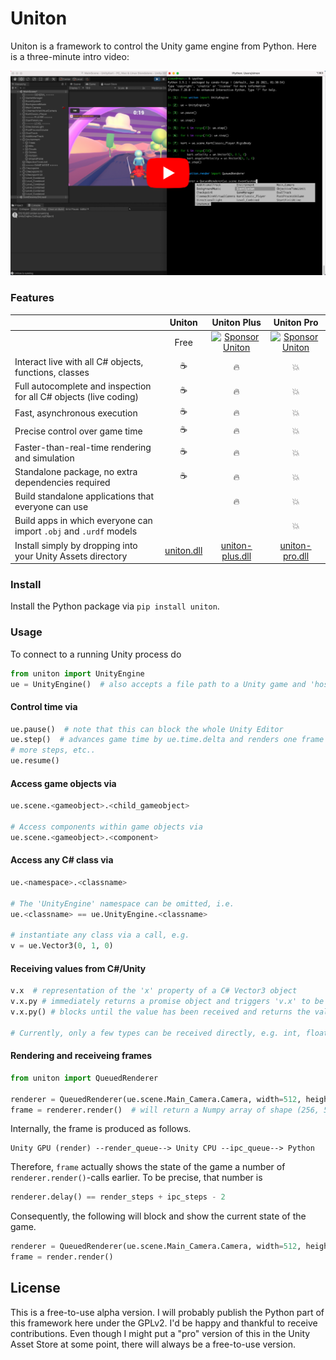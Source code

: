 # Uniton

Uniton is a framework to control the Unity game engine from Python. Here is a three-minute intro video:

[![Uniton Demo Video](./res/yt_thumbnail.png)](https://www.youtube.com/watch?v=FIpt2yv623k)


### Features

[comment]: <> (Edit the table below via https://www.tablesgenerator.com/markdown_tables)

|                                                                   	|                                      Uniton                                      	|                                                            Uniton Plus                                                           	|                                                            Uniton Pro                                                            	|
|-------------------------------------------------------------------	|:--------------------------------------------------------------------------------:	|:--------------------------------------------------------------------------------------------------------------------------------:	|:--------------------------------------------------------------------------------------------------------------------------------:	|
|                                                                   	|                                       Free                                       	| [![Sponsor Uniton](https://img.shields.io/static/v1?label=Sponsor&message=Uniton&logo=GitHub)](https://github.com/sponsors/rmst) 	| [![Sponsor Uniton](https://img.shields.io/static/v1?label=Sponsor&message=Uniton&logo=GitHub)](https://github.com/sponsors/rmst) 	|
| Interact live with all C# objects, functions, classes             	|                                         ☕️                                        	|                                                                 🔥                                                                	|                                                                 💥                                                                	|
| Full autocomplete and inspection for all C# objects (live coding) 	|                                         ☕️                                        	|                                                                 🔥                                                                	|                                                                 💥                                                                	|
| Fast, asynchronous execution                                      	|                                         ☕️                                        	|                                                                 🔥                                                                	|                                                                 💥                                                                	|
| Precise control over game time                                    	|                                         ☕️                                        	|                                                                 🔥                                                                	|                                                                 💥                                                                	|
| Faster-than-real-time rendering and simulation                    	|                                         ☕️                                        	|                                                                 🔥                                                                	|                                                                 💥                                                                	|
| Standalone package, no extra dependencies required                	|                                         ☕️                                        	|                                                                 🔥                                                                	|                                                                 💥                                                                	|
| Build standalone applications that everyone can use               	|                                                                                  	|                                                                 🔥                                                                	|                                                                 💥                                                                	|
| Build apps in which everyone can import `.obj` and `.urdf` models 	|                                                                                  	|                                                                                                                                  	|                                                                 💥                                                                	|
| Install simply by dropping into your Unity Assets directory       	| [uniton.dll](https://github.com/rmst/uniton/releases/latest/download/uniton.dll) 	|               [uniton-plus.dll](https://github.com/uniton-dev/uniton-plus/releases/latest/download/uniton-plus.dll)              	|                [uniton-pro.dll](https://github.com/uniton-dev/uniton-pro/releases/latest/download/uniton-pro.dll)                	|


### Install
Install the Python package via `pip install uniton`.


### Usage
To connect to a running Unity process do

```python
from uniton import UnityEngine
ue = UnityEngine()  # also accepts a file path to a Unity game and 'host' and 'port' arguments
```

#### Control time via
```python
ue.pause()  # note that this can block the whole Unity Editor
ue.step()  # advances game time by ue.time.delta and renders one frame (if scene has enabled cameras)
# more steps, etc..
ue.resume()
```

#### Access game objects via
```python
ue.scene.<gameobject>.<child_gameobject>

# Access components within game objects via
ue.scene.<gameobject>.<component>
```

#### Access any C# class via
```python
ue.<namespace>.<classname>

# The 'UnityEngine' namespace can be omitted, i.e.
ue.<classname> == ue.UnityEngine.<classname>

# instantiate any class via a call, e.g.
v = ue.Vector3(0, 1, 0)
```

#### Receiving values from C#/Unity
```python
v.x  # representation of the 'x' property of a C# Vector3 object
v.x.py # immediately returns a promise object and triggers 'v.x' to be sent to Python asynchronously
v.x.py() # blocks until the value has been received and returns the value

# Currently, only a few types can be received directly, e.g. int, float, str, byte arrays.
```

#### Rendering and receiveing frames
```python
from uniton import QueuedRenderer

renderer = QueuedRenderer(ue.scene.Main_Camera.Camera, width=512, height=256, render_steps=4, ipc_steps=3)
frame = renderer.render()  # will return a Numpy array of shape (256, 512, 3) and dtype 'uint8'
```

Internally, the frame is produced as follows.
```
Unity GPU (render) --render_queue--> Unity CPU --ipc_queue--> Python
```

Therefore, `frame` actually shows the state of the game a number of `renderer.render()`-calls earlier. To be precise, that number is

```python
renderer.delay() == render_steps + ipc_steps - 2
```

Consequently, the following will block and show the current state of the game.
```python
renderer = QueuedRenderer(ue.scene.Main_Camera.Camera, width=512, height=256, render_steps=1, ipc_steps=1)
frame = render.render()
```

## License
This is a free-to-use alpha version. I will probably publish the Python part of this framework here under the GPLv2. I'd be happy and thankful to receive contributions. Even though I might put a "pro" version of this in the Unity Asset Store at some point, there will always be a free-to-use version.

